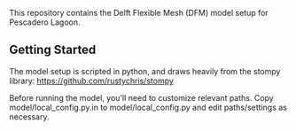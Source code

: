This repository contains the Delft Flexible Mesh (DFM) model setup for
Pescadero Lagoon.

Getting Started
--

The model setup is scripted in python, and draws heavily from
the stompy library: https://github.com/rustychris/stompy

Before running the model, you'll need to customize relevant
paths.  Copy model/local_config.py.in to model/local_config.py and
edit paths/settings as necessary.
